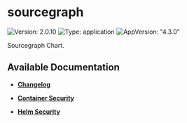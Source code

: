 # sourcegraph

![Version: 2.0.10](https://img.shields.io/badge/Version-2.0.10-informational?style=flat-square) ![Type: application](https://img.shields.io/badge/Type-application-informational?style=flat-square) ![AppVersion: "4.3.0"](https://img.shields.io/badge/AppVersion-"4.3.0"-informational?style=flat-square)

Sourcegraph Chart.

## Available Documentation

- [**Changelog**](CHANGELOG)

- [**Container Security**](container-security)

- [**Helm Security**](helm-security)

